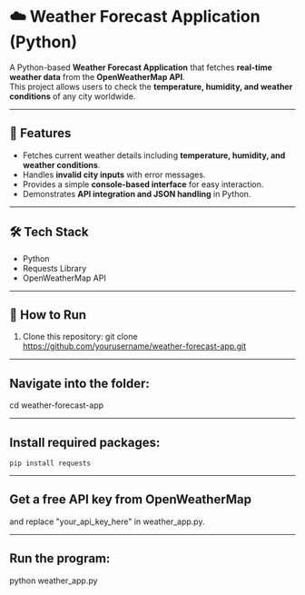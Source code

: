 # ☁️ Weather Forecast Application (Python)

A Python-based **Weather Forecast Application** that fetches **real-time weather data** from the **OpenWeatherMap API**.  
This project allows users to check the **temperature, humidity, and weather conditions** of any city worldwide.

---

## 🔹 Features
- Fetches current weather details including **temperature, humidity, and weather conditions**.  
- Handles **invalid city inputs** with error messages.  
- Provides a simple **console-based interface** for easy interaction.  
- Demonstrates **API integration and JSON handling** in Python.

---

## 🛠️ Tech Stack
- Python  
- Requests Library  
- OpenWeatherMap API  

---

## 🚀 How to Run
1. Clone this repository:
   git clone https://github.com/yourusername/weather-forecast-app.git

---

## Navigate into the folder:
  cd weather-forecast-app

  ---

  ## Install required packages:
    pip install requests

---

 ## Get a free API key from OpenWeatherMap
   and replace "your_api_key_here" in weather_app.py.

 ---

 ## Run the program:
  python weather_app.py

 
